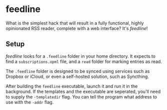 feedline
========

What is the simplest hack that will result in a fully functional, highly opinionated RSS reader, complete with a web interface? It's _feedline_!

Setup
-----

_feedline_ looks for a `.feedline` folder in your home directory. It expects to find a `subscriptions.opml` file, and a `read` folder for marking entries as read.

The `.feedline` folder is designed to be synced using services such as Dropbox or iCloud, or even a self-hosted solution, such as Syncthing.

After building the `feedline` executable, launch it and run it in the background. If the templates and the executable are seperated, you'll need to supply the `-templatedir` flag. You can tell the program what address to use with the `-addr` flag.
